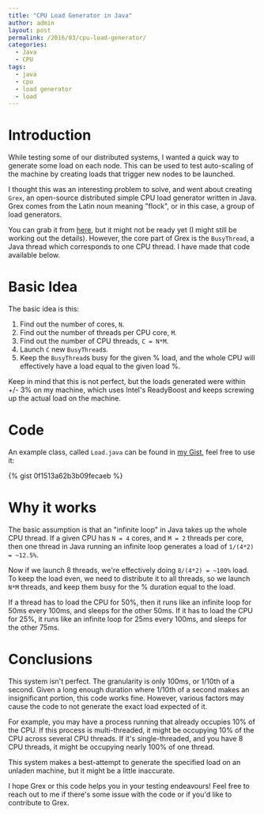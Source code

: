 ```yaml
---
title: "CPU Load Generator in Java"
author: admin
layout: post
permalink: /2016/03/cpu-load-generator/
categories:
  - Java
  - CPU
tags:
  - java
  - cpu
  - load generator
  - load
---
```

<h1>Introduction</h1>

While testing some of our distributed systems, I wanted a quick way to generate some load on each node. This can be used to test auto-scaling of the machine by creating loads that trigger new nodes to be launched.

I thought this was an interesting problem to solve, and went about creating `Grex`, an open-source distributed simple CPU load generator written in Java. Grex comes from the Latin noun meaning "flock", or in this case, a group of load generators.

You can grab it from [here](https://github.com/caffinc/grex "Grex"), but it might not be ready yet (I might still be working out the details). However, the core part of Grex is the `BusyThread`, a Java thread which corresponds to one CPU thread. I have made that code available below.

<h1>Basic Idea</h1>

The basic idea is this:

1. Find out the number of cores, `N`.
2. Find out the number of threads per CPU core, `M`.
3. Find out the number of CPU threads, `C = N*M`.
4. Launch `C` new `BusyThread`s.
5. Keep the `BusyThread`s busy for the given % load, and the whole CPU will effectively have a load equal to the given load %.

Keep in mind that this is not perfect, but the loads generated were within +/- 3% on my machine, which uses Intel's ReadyBoost and keeps screwing up the actual load on the machine.

<h1>Code</h1>

An example class, called `Load.java` can be found in [my Gist](https://gist.github.com/SriramKeerthi/0f1513a62b3b09fecaeb), feel free to use it:

{% gist 0f1513a62b3b09fecaeb %}

<h1>Why it works</h1>

The basic assumption is that an "infinite loop" in Java takes up the whole CPU thread. If a given CPU has `N = 4` cores, and `M = 2` threads per core, then one thread in Java running an infinite loop generates a load of `1/(4*2) = ~12.5%`.

Now if we launch 8 threads, we're effectively doing `8/(4*2) = ~100%` load. To keep the load even, we need to distribute it to all threads, so we launch `N*M` threads, and keep them busy for the % duration equal to the load.

If a thread has to load the CPU for 50%, then it runs like an infinite loop for 50ms every 100ms, and sleeps for the other 50ms. If it has to load the CPU for 25%, it runs like an infinite loop for 25ms every 100ms, and sleeps for the other 75ms.

<h1>Conclusions</h1>

This system isn't perfect. The granularity is only 100ms, or 1/10th of a second. Given a long enough duration where 1/10th of a second makes an insignificant portion, this code works fine. However, various factors may cause the code to not generate the exact load expected of it.

For example, you may have a process running that already occupies 10% of the CPU. If this process is multi-threaded, it might be occupying 10% of the CPU across several CPU threads. If it's single-threaded, and you have 8 CPU threads, it might be occupying nearly 100% of one thread.

This system makes a best-attempt to generate the specified load on an unladen machine, but it might be a little inaccurate.

I hope Grex or this code helps you in your testing endeavours! Feel free to reach out to me if there's some issue with the code or if you'd like to contribute to Grex.
